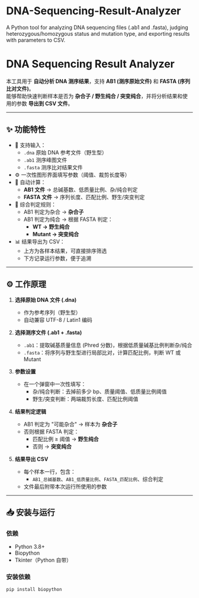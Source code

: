# DNA-Sequencing-Result-Analyzer
A Python tool for analyzing DNA sequencing files (.ab1 and .fasta),  judging heterozygous/homozygous status and mutation type, and exporting results with parameters to CSV.

# DNA Sequencing Result Analyzer

本工具用于 **自动分析 DNA 测序结果**，支持 **AB1 (测序原始文件)** 和 **FASTA (序列比对文件)**。  
能够帮助快速判断样本是否为 **杂合子 / 野生纯合 / 突变纯合**，并将分析结果和使用的参数 **导出到 CSV 文件**。

---

## ✨ 功能特性
- 📂 支持输入：
  - `.dna` 原始 DNA 参考文件（野生型）
  - `.ab1` 测序峰图文件
  - `.fasta` 测序比对结果文件
- ⚙️ 一次性图形界面填写参数（阈值、裁剪长度等）
- 🔎 自动计算：
  - **AB1 文件** → 总碱基数、低质量比例、杂/纯合判定
  - **FASTA 文件** → 序列长度、匹配比例、野生/突变判定
- 🧬 综合判定规则：
  - AB1 判定为杂合 → **杂合子**
  - AB1 判定为纯合 → 根据 FASTA 判定：
    - **WT → 野生纯合**
    - **Mutant → 突变纯合**
- 📊 结果导出为 CSV：
  - 上方为各样本结果，可直接排序筛选
  - 下方记录运行参数，便于追溯

---

## ⚙️ 工作原理

1. **选择原始 DNA 文件 (.dna)**  
   - 作为参考序列（野生型）  
   - 自动兼容 UTF-8 / Latin1 编码  

2. **选择测序文件 (.ab1 + .fasta)**  
   - `.ab1`：提取碱基质量信息 (Phred 分数)，根据低质量碱基比例判断杂/纯合  
   - `.fasta`：将序列与野生型进行局部比对，计算匹配比例，判断 WT 或 Mutant  

3. **参数设置**  
   - 在一个弹窗中一次性填写：
     - 杂/纯合判断：去掉前多少 bp、质量阈值、低质量比例阈值  
     - 野生/突变判断：两端裁剪长度、匹配比例阈值  

4. **结果判定逻辑**  
   - AB1 判定为 "可能杂合" → 样本为 **杂合子**  
   - 否则根据 FASTA 判定：
     - 匹配比例 ≥ 阈值 → **野生纯合**  
     - 否则 → **突变纯合**  

5. **结果导出 CSV**  
   - 每个样本一行，包含：
     - `AB1_总碱基数`、`AB1_低质量比例`、`FASTA_匹配比例`、综合判定  
   - 文件最后附带本次运行所使用的参数  

---

## 📥 安装与运行

### 依赖
- Python 3.8+
- Biopython
- Tkinter（Python 自带）

### 安装依赖
```bash
pip install biopython
